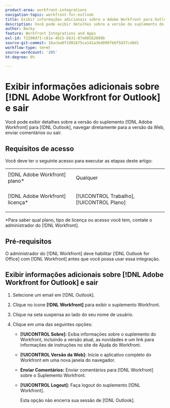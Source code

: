 ```yaml
---
product-area: workfront-integrations
navigation-topic: workfront-for-outlook
title: Exibir informações adicionais sobre o Adobe Workfront para Outlook e fazer logoff
description: Você pode exibir detalhes sobre a versão do suplemento do Adobe Workfront para Outlook, navegar diretamente para a versão da Web, enviar comentários ou sair.
author: Becky
feature: Workfront Integrations and Apps
exl-id: f2200d71-c81e-4b15-b631-07e08562609b
source-git-commit: 16acba0f1981b75ca141a36d096fb6f5d37c40d1
workflow-type: tm+mt
source-wordcount: '205'
ht-degree: 0%

---
```


# Exibir informações adicionais sobre [!DNL Adobe Workfront for Outlook] e sair

Você pode exibir detalhes sobre a versão do suplemento [!DNL Adobe Workfront] para [!DNL Outlook], navegar diretamente para a versão da Web, enviar comentários ou sair.

## Requisitos de acesso

Você deve ter o seguinte acesso para executar as etapas deste artigo:

<table style="table-layout:auto"> 
 <col> 
 <col> 
 <tbody> 
  <tr> 
   <td role="rowheader">[!DNL Adobe Workfront] plano*</td> 
   <td> <p>Qualquer</p> </td> 
  </tr> 
  <tr> 
   <td role="rowheader">[!DNL Adobe Workfront] licença*</td> 
   <td> <p>[!UICONTROL Trabalho], [!UICONTROL Plano]</p> </td> 
  </tr> 
 </tbody> 
</table>

&#42;Para saber qual plano, tipo de licença ou acesso você tem, contate o administrador do [!DNL Workfront].

## Pré-requisitos

O administrador do [!DNL Workfront] deve habilitar [!DNL Outlook for Office] com [!DNL Workfront] antes que você possa usar essa integração.

## Exibir informações adicionais sobre [!DNL Adobe Workfront for Outlook] e sair

1. Selecione um email em [!DNL Outlook].
1. Clique no ícone **[!DNL Workfront]** para exibir o suplemento Workfront.
1. Clique na seta suspensa ao lado do seu nome de usuário.

1. Clique em uma das seguintes opções:

   * **[!UICONTROL Sobre]:** Exiba informações sobre o suplemento do Workfront, incluindo a versão atual, as novidades e um link para informações de instruções no site de Ajuda do Workfront.
   * **[!UICONTROL Versão da Web]:** Inicie o aplicativo completo do Workfront em uma nova janela do navegador.
   * **Enviar Comentários:** Enviar comentários para [!DNL Workfront] sobre o Suplemento Workfront.
   * **[!UICONTROL Logout]:** Faça logout do suplemento [!DNL Workfront].

     Esta opção não encerra sua sessão de [!DNL Outlook].
